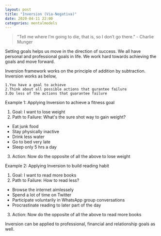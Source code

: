 ```yaml
---
layout: post
title: "Inversion (Via-Negativa)"  
date: 2020-04-11 22:00
categories: mentalmodels
---
```

>  "Tell me where I’m going to die, that is, so I don’t go there." - Charlie Munger

Setting goals helps us move in the direction of success. We all have personal and professional goals in life. We work hard towards achieving the goals and move forward. 

Inversion framework works on the principle of addition by subtraction. Inversion works as below, 
```
1.You have a goal to achieve
2.Think about all possible actions that gurantee failure
3.Do less of the actions that guarantee failure
```
Example 1: Applying Inversion to achieve a fitness goal
1. Goal: I want to lose weight 
2. Path to Failure: What's the sure shot way to gain weight?
* Eat junk food
* Stay physically inactive 
* Drink less water
* Go to bed very late 
* Sleep only 5 hrs a day
3. Action: Now do the opposite of all the above to lose weight

Example 2: Applying Inversion to build reading habit
1. Goal: I want to read more books
2. Path to Failure: How to read less?
* Browse the internet aimlessely
* Spend a lot of time on Twitter
* Participate voluntarily in WhatsApp group conversations
* Procrastinate reading to later part of the day
3. Action: Now do the opposite of all the above to read more books

Inversion can be applied to professional, financial and relationship goals as well.